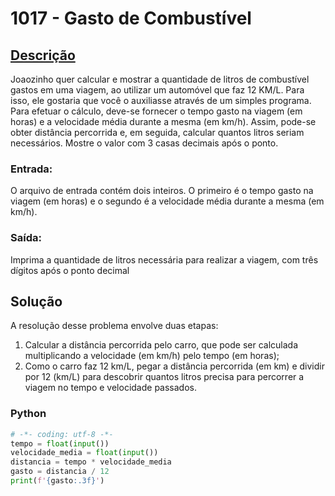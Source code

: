 # 1017 - Gasto de Combustível

## [Descrição](https://www.beecrowd.com.br/judge/pt/problems/view/1017)

Joaozinho quer calcular e mostrar a quantidade de litros de combustível gastos em uma viagem, ao utilizar um automóvel que faz 12 KM/L. Para isso, ele gostaria que você o auxiliasse através de um simples programa. Para efetuar o cálculo, deve-se fornecer o tempo gasto na viagem (em horas) e a velocidade média durante a mesma (em km/h). Assim, pode-se obter distância percorrida e, em seguida, calcular quantos litros seriam necessários. Mostre o valor com 3 casas decimais após o ponto.

### Entrada:
O arquivo de entrada contém dois inteiros. O primeiro é o tempo gasto na viagem (em horas) e o segundo é a velocidade média durante a mesma (em km/h).

### Saída:
Imprima a quantidade de litros necessária para realizar a viagem, com três dígitos após o ponto decimal

## Solução

A resolução desse problema envolve duas etapas:

1. Calcular a distância percorrida pelo carro, que pode ser calculada multiplicando a velocidade (em km/h) pelo tempo (em horas);
2. Como o carro faz 12 km/L, pegar a distância percorrida (em km) e dividir por 12 (km/L) para descobrir quantos litros precisa para percorrer a viagem no tempo e velocidade passados.

### Python
```Python
# -*- coding: utf-8 -*-
tempo = float(input())
velocidade_media = float(input())
distancia = tempo * velocidade_media
gasto = distancia / 12
print(f'{gasto:.3f}')
```
